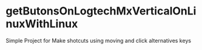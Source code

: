 # getButonsOnLogtechMxVerticalOnLinuxWithLinux
Simple Project for Make shotcuts using moving and click alternatives keys
